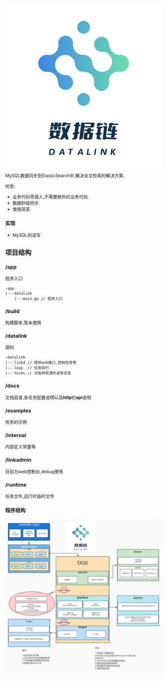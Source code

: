 ![datalink](./docs/guide/logo.jpg)

MySQL数据同步到ElasticSearch中,解决全文检索的解决方案.

优势:
- 业务代码零侵入,不需要额外的业务代码.
- 数据秒级同步.
- 使用简答.

### 实现

- MySQL的读写

## 项目结构

### /app

程序入口

```
-app
|---datalink
    |---main.go // 程序入口 
```

### /build

构建脚本,暂未使用

### /datalink

源码

```
-datalink
|---linkd // 提供web接口,控制任务等
|---loop  // 任务执行
|---terms // 对各种资源的读写实现
```

### /docs

文档目录,各任务配置说明以及**http**的**api**说明

### /examples

任务的示例

### /internal

内部定义常量等

### /linkadmin

目前为web控制台,debug使用

### /runtime

任务文件,运行时临时文件

### 程序结构

![各部分](docs/guide/struct2.jpg)